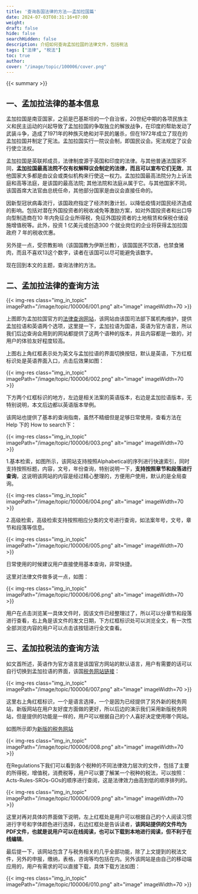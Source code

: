 ```yaml
---
title: '查询各国法律的方法——孟加拉国篇'
date: 2024-07-03T08:31:16+07:00
weight: 
draft: false
hide: false
searchHidden: false
description: 介绍如何查询孟加拉国的法律文件，包括税法
tags: ["法律", "税法"]
toc: true
author:
cover: "/image/topic/100006/cover.png"
---
```


{{< summary >}}

## 一、孟加拉法律的基本信息

孟加拉国是南亚国家，之前是巴基斯坦的一个自治省，20世纪中期的各项民族主义和民主运动的兴起导致了孟加拉国的争取独立的解放战争，在印度的帮助发动了武装斗争，造成了1971年的种族灭绝和对平民的屠杀，但在1972年成立了现在的孟加拉国并制定了宪法。孟加拉国实行一院议会制，即国民议会。宪法规定了议会行使立法权。

孟加拉国是英联邦成员，法律制度源于英国和印度的法律。与其他普通法国家不同，**孟加拉国最高法院不仅有权解释议会制定的法律，而且可以宣布它们无效**，其他国家大多都是由议会或类似机构来行使这一权力。孟加拉国最高法院分为上诉法庭和高等法庭，是该国的最高法院; 其他法院和法庭从属于它。与其他国家不同，该国首席大法官由总统任命，其他部分国家是由议会直接任命的。

因新型冠状病毒流行，该国政府指定了经济刺激计划，以降低疫情对国民经济造成的影响。包括对潜在外国投资者的税收减免等激励方案，如对外国投资者和出口导向型制造商在10 年内免征企业所得税，免征外国投资者的土地租赁和保税仓储设施增值税等。此外，投资 1 亿美元或创造300 个就业岗位的企业将获得孟加拉国政府 7 年的税收优惠。

另外提一点，受宗教影响（该国国教为伊斯兰教），该国国民不饮酒，也禁食猪肉，而且不喜欢13这个数字，读者在该国可以尽可能避免该数字。

现在回到本文的主题，查询法律的方法。

## 二、孟加拉法律的查询方法

{{< img-res class="img_in_topic" imagePath="/image/topic/100006/001.png" alt="image" imageWidth=70 >}}

上图即为孟加拉国官方的<a href="http://bdlaws.minlaw.gov.bd/" target="_blank">法律查询网站</a>，该网站由该国司法部下属机构维护，提供孟加拉语和英语两个选项，这里提一下，孟加拉语为国语，英语为官方语言，所以我们后边查询会用到的网站都提供了这两个语种的版本，并且内容都是一致的，对用户的体验友好程度较高。

上图右上角红框表示处为英文与孟加拉语的界面切换按钮，默认是英语，下方红框标识处是英语界面入口，点击后效果如图：

{{< img-res class="img_in_topic" imagePath="/image/topic/100006/002.png" alt="image" imageWidth=70 >}}

下方两个红框标识的地方，左边是相关法案的英语版本，右边是孟加拉语版本，无特别说明，本文后边都以英语版本举例。

该网站也提供了基本的查询指南，虽然不精细但是足够日常使用，查看方法在Help 下的 How to search下：

{{< img-res class="img_in_topic" imagePath="/image/topic/100006/003.png" alt="image" imageWidth=70 >}}



1.基本检索，如图所示，该网站支持按照Alphabetical的序列进行快速索引，同时支持按照标题，内容，文号，年份查询，特别说明一下，**支持按照章节和段落进行查询**，这说明该网站的内容是经过精心整理的，方便用户使用，默认的是全局查询。

{{< img-res class="img_in_topic" imagePath="/image/topic/100006/004.png" alt="image" imageWidth=70 >}}

2.高级检索，高级检索支持按照相应分类的文号进行查询，如法案年号，文号，章节和段落等信息。

{{< img-res class="img_in_topic" imagePath="/image/topic/100006/005.png" alt="image" imageWidth=70 >}}

日常使用的时候建议用户直接使用基本查询，非常快捷。

这里对法律文件做多说一点，如图：

{{< img-res class="img_in_topic" imagePath="/image/topic/100006/006.png" alt="image" imageWidth=70 >}}

用户在点击浏览某一具体文件时，因该文件已经整理过了，所以可以分章节和段落进行查看，右上角是该文件的发文日期，下方红框标识处可以浏览全文，有一次性全部浏览内容的用户可以点击该按钮进行全文查看。

## 三、孟加拉税法的查询方法

如文首所述，英语作为官方语言是该国官方网站的默认语言，用户有需要的话可以自行切换到孟加拉语的界面，该国<a href="https://nbr.gov.bd/" target="_blank">税务网站链接</a>：

{{< img-res class="img_in_topic" imagePath="/image/topic/100006/007.png" alt="image" imageWidth=70 >}}

这里右上角红框标识，一个是语言选择，一个是因为已经提供了另外新的税务网站，新版网站在用户友好度方面做的更好，所以后边的演示我们采用新版税务网站，但是提供的功能是一样的，用户可以根据自己的个人喜好决定使用哪个网站。

如图所示即为<a href="https://nbr.portal.gov.bd/" target="_blank">新版的税务网站</a>

{{< img-res class="img_in_topic" imagePath="/image/topic/100006/008.png" alt="image" imageWidth=70 >}}

在Regulations下我们可以看到各个税种的不同法律效力层次的文件，包括了主要的所得税，增值税，消费税等，用户可以要了解某一个税种的税法，可以按照：Acts-Rules-SROs-GOs的顺序进行查阅，这是法律效力由高到低的顺序排列的。

{{< img-res class="img_in_topic" imagePath="/image/topic/100006/009.png" alt="image" imageWidth=70 >}}

这里对再对具体的界面做下说明，左上红框处是用户可以根据自己的个人阅读习惯进行字号和字体颜色进行选择，右边红框处是告诉读者，**该网站提供的文件均为PDF文件，也就是说用户可以在线阅读，也可以下载到本地进行阅读，但不利于在线编辑**。

最后提一下，该网站包含了与税务相关的几乎全部功能，除了上文提到的税法文件，另外的申报，缴纳，表格，咨询等均包括在内。另外该网站是由自己的移动端应用的，用户有需求的可以直接下载，具体下载方法如图：

{{< img-res class="img_in_topic" imagePath="/image/topic/100006/010.png" alt="image" imageWidth=70 >}}





